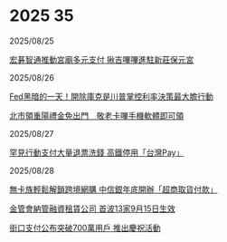 # 2025 35

2025/08/25

[宏碁智通推動宮廟多元支付 揪吉嗶嗶進駐新莊保元宮](https://www.ctee.com.tw/news/20250825701039-431202)

2025/08/26

[Fed黑暗的一天！開除庫克是川普掌控利率決策最大膽行動](https://ec.ltn.com.tw/article/breakingnews/5157392)

[北市領重陽禮金免出門　敬老卡嗶手機軟體即可領](https://www.cna.com.tw/news/ahel/202508260180.aspx)

2025/08/27

[罕見行動支付大量退票洗錢 高鐵停用「台灣Pay」](https://udn.com/news/story/124490/8966050)

2025/08/28

[無卡族輕鬆解鎖跨境網購 中信銀年底開辦「超商取貨付款」](https://ec.ltn.com.tw/article/breakingnews/5159840)

[金管會納管融資租賃公司 首波13家9月15日生效](https://udn.com/news/story/7239/8969719)

[街口支付公布突破700萬用戶 推出慶祝活動](https://money.udn.com/money/story/5613/8969408)